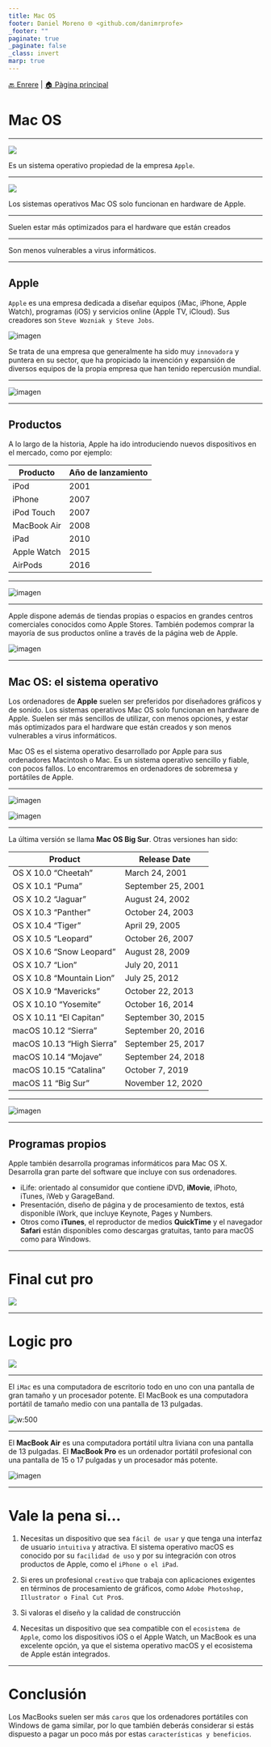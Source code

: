 ```yaml
---
title: Mac OS
footer: Daniel Moreno 🌐 <github.com/danimrprofe>
_footer: ""
paginate: true
_paginate: false
_class: invert
marp: true
---
```


[🔙 Enrere](../) | [🏠 Pàgina principal](http://danimrprofe.github.io/apuntes/)
# Mac OS

---

![](img/2023-03-16-17-13-18.png)

Es un sistema operativo propiedad de la empresa ``Apple``.

---

![](img/2023-03-16-17-13-45.png)

Los sistemas operativos Mac OS solo funcionan en hardware de Apple.

---

Suelen estar más optimizados para el hardware que están creados

---

Son menos vulnerables a virus informáticos.

---

## Apple

``Apple`` es una empresa dedicada a diseñar equipos (iMac, iPhone, Apple Watch), programas (iOS) y servicios online (Apple TV, iCloud). Sus creadores son ``Steve Wozniak y Steve Jobs``.

![imagen](media/image1.jpg)

Se trata de una empresa que generalmente ha sido muy ``innovadora`` y puntera en su sector, que ha propiciado la invención y expansión de diversos equipos de la propia empresa que han tenido repercusión mundial.

---

![imagen](media/image2.jpg)

---

## Productos

A lo largo de la historia, Apple ha ido introduciendo nuevos dispositivos en el mercado, como por ejemplo:

| Producto    | Año de lanzamiento |
| ----------- | ------------------ |
| iPod        | 2001               |
| iPhone      | 2007               |
| iPod Touch  | 2007               |
| MacBook Air | 2008               |
| iPad        | 2010               |
| Apple Watch | 2015               |
| AirPods     | 2016               |

---

![imagen](media/image3.jpg)

---

Apple dispone además de tiendas propias o espacios en grandes centros comerciales conocidos como Apple Stores. También podemos comprar la mayoría de sus productos online a través de la página web de Apple.

![imagen](media/image4.jpg)

---

## Mac OS: el sistema operativo

Los ordenadores de **Apple** suelen ser preferidos por diseñadores gráficos y de sonido. Los sistemas operativos Mac OS solo funcionan en hardware de Apple.  Suelen ser más sencillos de utilizar, con menos opciones, y estar más optimizados para el hardware que están creados y son menos vulnerables a virus informáticos.

Mac OS es el sistema operativo desarrollado por Apple para sus ordenadores Macintosh o Mac. Es un sistema operativo sencillo y fiable, con pocos fallos. Lo encontraremos en ordenadores de sobremesa y portátiles de Apple.

---

![imagen](media/image5.jpg)

![imagen](media/image6.png)

---

La última versión se llama **Mac OS Big Sur**. Otras versiones han sido:

| Product                   | Release Date       |
| ------------------------- | ------------------ |
| OS X 10.0 “Cheetah”       | March 24, 2001     |
| OS X 10.1 “Puma”          | September 25, 2001 |
| OS X 10.2 “Jaguar”        | August 24, 2002    |
| OS X 10.3 “Panther”       | October 24, 2003   |
| OS X 10.4 “Tiger”         | April 29, 2005     |
| OS X 10.5 “Leopard”       | October 26, 2007   |
| OS X 10.6 “Snow Leopard”  | August 28, 2009    |
| OS X 10.7 “Lion”          | July 20, 2011      |
| OS X 10.8 “Mountain Lion” | July 25, 2012      |
| OS X 10.9 “Mavericks”     | October 22, 2013   |
| OS X 10.10 “Yosemite”     | October 16, 2014   |
| OS X 10.11 “El Capitan”   | September 30, 2015 |
| macOS 10.12 “Sierra”      | September 20, 2016 |
| macOS 10.13 “High Sierra” | September 25, 2017 |
| macOS 10.14 “Mojave”      | September 24, 2018 |
| macOS 10.15 “Catalina”    | October 7, 2019    |
| macOS 11 “Big Sur”        | November 12, 2020  |

---

![imagen](media/image7.png)

---

## Programas propios

Apple también desarrolla programas informáticos para Mac OS X. Desarrolla gran parte del software que incluye con sus ordenadores.

- iLife: orientado al consumidor que contiene iDVD, **iMovie**, iPhoto, iTunes, iWeb y GarageBand.
- Presentación, diseño de página y de procesamiento de textos, está disponible iWork, que incluye Keynote, Pages y Numbers.
- Otros como **iTunes**, el reproductor de medios **QuickTime** y el navegador **Safari** están disponibles como descargas gratuitas, tanto para macOS como para Windows.

---

# Final cut pro

![](img/2023-03-16-17-25-44.png)

---

# Logic pro

![](img/2023-03-16-17-26-09.png)

---

El ``iMac`` es una computadora de escritorio todo en uno con una pantalla de gran tamaño y un procesador potente. El MacBook es una computadora portátil de tamaño medio con una pantalla de 13 pulgadas.

![w:500](img/2022-12-30-09-56-27.png)

---

El **MacBook Air** es una computadora portátil ultra liviana con una pantalla de 13 pulgadas. El **MacBook Pro** es un ordenador portátil profesional con una pantalla de 15 o 17 pulgadas y un procesador más potente.

![imagen](img/2022-12-30-09-56-04.png)

---

# Vale la pena si...

1. Necesitas un dispositivo que sea ``fácil de usar`` y que tenga una interfaz de usuario ``intuitiva`` y atractiva. El sistema operativo macOS es conocido por su ``facilidad de uso`` y por su integración con otros productos de Apple, como el ``iPhone o el iPad``.

2. Si eres un profesional ``creativo`` que trabaja con aplicaciones exigentes en términos de procesamiento de gráficos, como ``Adobe Photoshop, Illustrator o Final Cut Pro``s.

3. Si valoras el diseño y la calidad de construcción

4. Necesitas un dispositivo que sea compatible con el ``ecosistema de Apple``, como los dispositivos iOS o el Apple Watch, un MacBook es una excelente opción, ya que el sistema operativo macOS y el ecosistema de Apple están integrados.

---

# Conclusión

Los MacBooks suelen ser más ``caros`` que los ordenadores portátiles con Windows de gama similar, por lo que también deberás considerar si estás dispuesto a pagar un poco más por estas ``características y beneficios``.
